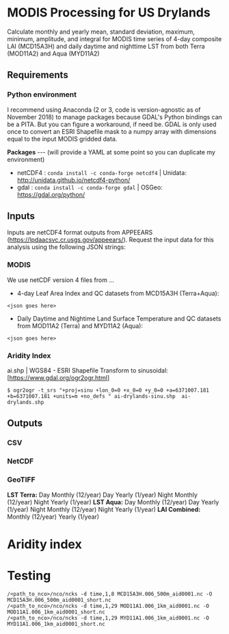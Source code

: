 # MODIS Processing for US Drylands

Calculate monthly and yearly mean, standard deviation, maximum, minimum, amplitude, and integral for MODIS time series of 4-day composite LAI (MCD15A3H) and daily daytime and nighttime LST from both Terra (MOD11A2) and Aqua (MYD11A2)

## Requirements
### Python environment 
I recommend using Anaconda (2 or 3, code is version-agnostic as of November 2018) to manage packages because GDAL's Python bindings can be a PITA. But you can figure a workaround, if need be. GDAL is only used once to convert an ESRI Shapefile mask to a numpy array with dimensions equal to the input MODIS gridded data.

**Packages** --- (will provide a YAML at some point  so you can duplicate my environment)
* netCDF4 : 	```conda install -c conda-forge netcdf4``` | Unidata: http://unidata.github.io/netcdf4-python/
* gdal : ```conda install -c conda-forge gdal``` | OSGeo: https://gdal.org/python/


## Inputs
Inputs are netCDF4 format outputs from APPEEARS (https://lpdaacsvc.cr.usgs.gov/appeears/). Request the input data for this analysis using the following JSON strings:
### MODIS 
We use netCDF version 4  files from ...

* 4-day Leaf Area Index and QC datasets from MCD15A3H (Terra+Aqua):
```
<json goes here>
```
* Daily Daytime and Nightime Land Surface Temperature and QC datasets from MOD11A2 (Terra) and MYD11A2 (Aqua):
```
<json goes here>
```
### Aridity Index
ai.shp | WGS84 - ESRI Shapefile
Transform to sinusoidal: [https://www.gdal.org/ogr2ogr.html]
```
$ ogr2ogr -t_srs "+proj=sinu +lon_0=0 +x_0=0 +y_0=0 +a=6371007.181 +b=6371007.181 +units=m +no_defs " ai-drylands-sinu.shp  ai-drylands.shp
```



## Outputs
### CSV
### NetCDF
### GeoTIFF
**LST Terra:**
Day Monthly (12/year)
Day Yearly (1/year)
Night Monthly (12/year)
Night Yearly (1/year)
**LST Aqua:**
Day Monthly (12/year)
Day Yearly (1/year)
Night Monthly (12/year)
Night Yearly (1/year)
**LAI Combined:**
Monthly (12/year)
Yearly (1/year)

# Aridity index


# Testing
```
/<path_to_nco>/nco/ncks -d time,1,8 MCD15A3H.006_500m_aid0001.nc -O MCD15A3H.006_500m_aid0001_short.nc
/<path_to_nco>/nco/ncks -d time,1,29 MOD11A1.006_1km_aid0001.nc -O MOD11A1.006_1km_aid0001_short.nc
/<path_to_nco>/nco/ncks -d time,1,29 MYD11A1.006_1km_aid0001.nc -O MYD11A1.006_1km_aid0001_short.nc
```


<!--stackedit_data:
eyJoaXN0b3J5IjpbLTE3MDg0MjA4MTIsLTE0MDkxNTYyMjgsLT
g4MjA5Njc4OCwtMTYyMTg3MTQyNywtOTA0NDM2NzU2XX0=
-->